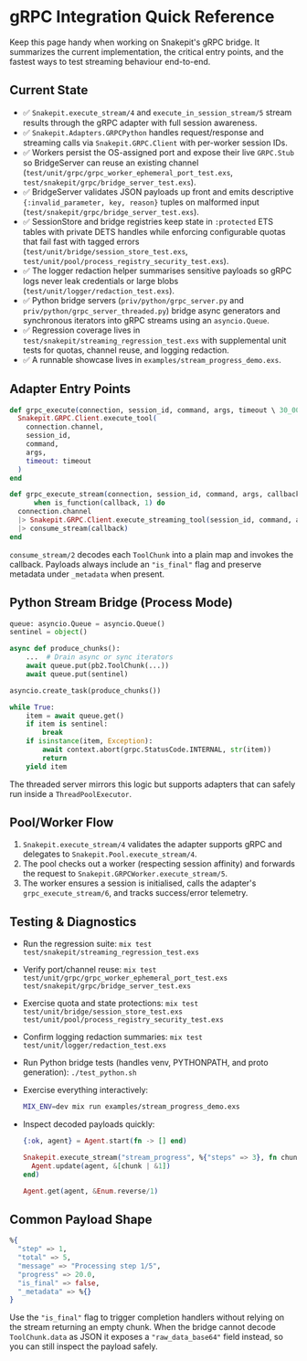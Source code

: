 # gRPC Integration Quick Reference

Keep this page handy when working on Snakepit's gRPC bridge. It summarizes the
current implementation, the critical entry points, and the fastest ways to test
streaming behaviour end-to-end.

## Current State

- ✅ `Snakepit.execute_stream/4` and `execute_in_session_stream/5` stream results
  through the gRPC adapter with full session awareness.
- ✅ `Snakepit.Adapters.GRPCPython` handles request/response and streaming calls
  via `Snakepit.GRPC.Client` with per-worker session IDs.
- ✅ Workers persist the OS-assigned port and expose their live `GRPC.Stub` so BridgeServer can reuse an existing channel (`test/unit/grpc/grpc_worker_ephemeral_port_test.exs`, `test/snakepit/grpc/bridge_server_test.exs`).
- ✅ BridgeServer validates JSON payloads up front and emits descriptive `{:invalid_parameter, key, reason}` tuples on malformed input (`test/snakepit/grpc/bridge_server_test.exs`).
- ✅ SessionStore and bridge registries keep state in `:protected` ETS tables with private DETS handles while enforcing configurable quotas that fail fast with tagged errors (`test/unit/bridge/session_store_test.exs`, `test/unit/pool/process_registry_security_test.exs`).
- ✅ The logger redaction helper summarises sensitive payloads so gRPC logs never leak credentials or large blobs (`test/unit/logger/redaction_test.exs`).
- ✅ Python bridge servers (`priv/python/grpc_server.py` and
  `priv/python/grpc_server_threaded.py`) bridge async generators and synchronous
  iterators into gRPC streams using an `asyncio.Queue`.
- ✅ Regression coverage lives in `test/snakepit/streaming_regression_test.exs` with supplemental unit tests for quotas, channel reuse, and logging redaction.
- ✅ A runnable showcase lives in `examples/stream_progress_demo.exs`.

## Adapter Entry Points

```elixir
def grpc_execute(connection, session_id, command, args, timeout \ 30_000) do
  Snakepit.GRPC.Client.execute_tool(
    connection.channel,
    session_id,
    command,
    args,
    timeout: timeout
  )
end

def grpc_execute_stream(connection, session_id, command, args, callback, timeout \ 300_000)
      when is_function(callback, 1) do
  connection.channel
  |> Snakepit.GRPC.Client.execute_streaming_tool(session_id, command, args, timeout: timeout)
  |> consume_stream(callback)
end
```

`consume_stream/2` decodes each `ToolChunk` into a plain map and
invokes the callback. Payloads always include an `"is_final"` flag and preserve
metadata under `_metadata` when present.

## Python Stream Bridge (Process Mode)

```python
queue: asyncio.Queue = asyncio.Queue()
sentinel = object()

async def produce_chunks():
    ...  # Drain async or sync iterators
    await queue.put(pb2.ToolChunk(...))
    await queue.put(sentinel)

asyncio.create_task(produce_chunks())

while True:
    item = await queue.get()
    if item is sentinel:
        break
    if isinstance(item, Exception):
        await context.abort(grpc.StatusCode.INTERNAL, str(item))
        return
    yield item
```

The threaded server mirrors this logic but supports adapters that can safely run
inside a `ThreadPoolExecutor`.

## Pool/Worker Flow

1. `Snakepit.execute_stream/4` validates the adapter supports gRPC and delegates
   to `Snakepit.Pool.execute_stream/4`.
2. The pool checks out a worker (respecting session affinity) and forwards the
   request to `Snakepit.GRPCWorker.execute_stream/5`.
3. The worker ensures a session is initialised, calls the adapter's
   `grpc_execute_stream/6`, and tracks success/error telemetry.

## Testing & Diagnostics

- Run the regression suite: `mix test test/snakepit/streaming_regression_test.exs`
- Verify port/channel reuse: `mix test test/unit/grpc/grpc_worker_ephemeral_port_test.exs test/snakepit/grpc/bridge_server_test.exs`
- Exercise quota and state protections: `mix test test/unit/bridge/session_store_test.exs test/unit/pool/process_registry_security_test.exs`
- Confirm logging redaction summaries: `mix test test/unit/logger/redaction_test.exs`
- Run Python bridge tests (handles venv, PYTHONPATH, and proto generation): `./test_python.sh`
- Exercise everything interactively:

  ```bash
  MIX_ENV=dev mix run examples/stream_progress_demo.exs
  ```

- Inspect decoded payloads quickly:

  ```elixir
  {:ok, agent} = Agent.start(fn -> [] end)

  Snakepit.execute_stream("stream_progress", %{"steps" => 3}, fn chunk ->
    Agent.update(agent, &[chunk | &1])
  end)

  Agent.get(agent, &Enum.reverse/1)
  ```

## Common Payload Shape

```elixir
%{
  "step" => 1,
  "total" => 5,
  "message" => "Processing step 1/5",
  "progress" => 20.0,
  "is_final" => false,
  "_metadata" => %{}
}
```

Use the `"is_final"` flag to trigger completion handlers without relying on the
stream returning an empty chunk. When the bridge cannot decode `ToolChunk.data`
as JSON it exposes a `"raw_data_base64"` field instead, so you can still inspect
the payload safely.
